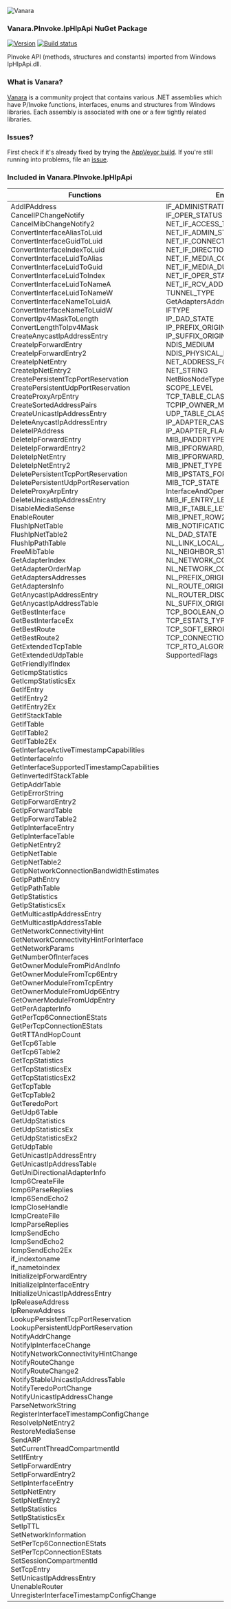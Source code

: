 ﻿![Vanara](https://github.com/dahall/Vanara/raw/master/docs/icons/VanaraHeading.png)
### Vanara.PInvoke.IpHlpApi NuGet Package
[![Version](https://img.shields.io/nuget/v/Vanara.PInvoke.IpHlpApi?label=NuGet&style=flat-square)](https://github.com/dahall/Vanara/releases)
[![Build status](https://img.shields.io/appveyor/build/dahall/vanara?label=AppVeyor%20build&style=flat-square)](https://ci.appveyor.com/project/dahall/vanara)

PInvoke API (methods, structures and constants) imported from Windows IpHlpApi.dll.

### What is Vanara?

[Vanara](https://github.com/dahall/Vanara) is a community project that contains various .NET assemblies which have P/Invoke functions, interfaces, enums and structures from Windows libraries. Each assembly is associated with one or a few tightly related libraries.

### Issues?

First check if it's already fixed by trying the [AppVeyor build](https://ci.appveyor.com/nuget/vanara-prerelease).
If you're still running into problems, file an [issue](https://github.com/dahall/Vanara/issues).

### Included in Vanara.PInvoke.IpHlpApi

Functions | Enumerations | Structures
--- | --- | ---
AddIPAddress<br>CancelIPChangeNotify<br>CancelMibChangeNotify2<br>ConvertInterfaceAliasToLuid<br>ConvertInterfaceGuidToLuid<br>ConvertInterfaceIndexToLuid<br>ConvertInterfaceLuidToAlias<br>ConvertInterfaceLuidToGuid<br>ConvertInterfaceLuidToIndex<br>ConvertInterfaceLuidToNameA<br>ConvertInterfaceLuidToNameW<br>ConvertInterfaceNameToLuidA<br>ConvertInterfaceNameToLuidW<br>ConvertIpv4MaskToLength<br>ConvertLengthToIpv4Mask<br>CreateAnycastIpAddressEntry<br>CreateIpForwardEntry<br>CreateIpForwardEntry2<br>CreateIpNetEntry<br>CreateIpNetEntry2<br>CreatePersistentTcpPortReservation<br>CreatePersistentUdpPortReservation<br>CreateProxyArpEntry<br>CreateSortedAddressPairs<br>CreateUnicastIpAddressEntry<br>DeleteAnycastIpAddressEntry<br>DeleteIPAddress<br>DeleteIpForwardEntry<br>DeleteIpForwardEntry2<br>DeleteIpNetEntry<br>DeleteIpNetEntry2<br>DeletePersistentTcpPortReservation<br>DeletePersistentUdpPortReservation<br>DeleteProxyArpEntry<br>DeleteUnicastIpAddressEntry<br>DisableMediaSense<br>EnableRouter<br>FlushIpNetTable<br>FlushIpNetTable2<br>FlushIpPathTable<br>FreeMibTable<br>GetAdapterIndex<br>GetAdapterOrderMap<br>GetAdaptersAddresses<br>GetAdaptersInfo<br>GetAnycastIpAddressEntry<br>GetAnycastIpAddressTable<br>GetBestInterface<br>GetBestInterfaceEx<br>GetBestRoute<br>GetBestRoute2<br>GetExtendedTcpTable<br>GetExtendedUdpTable<br>GetFriendlyIfIndex<br>GetIcmpStatistics<br>GetIcmpStatisticsEx<br>GetIfEntry<br>GetIfEntry2<br>GetIfEntry2Ex<br>GetIfStackTable<br>GetIfTable<br>GetIfTable2<br>GetIfTable2Ex<br>GetInterfaceActiveTimestampCapabilities<br>GetInterfaceInfo<br>GetInterfaceSupportedTimestampCapabilities<br>GetInvertedIfStackTable<br>GetIpAddrTable<br>GetIpErrorString<br>GetIpForwardEntry2<br>GetIpForwardTable<br>GetIpForwardTable2<br>GetIpInterfaceEntry<br>GetIpInterfaceTable<br>GetIpNetEntry2<br>GetIpNetTable<br>GetIpNetTable2<br>GetIpNetworkConnectionBandwidthEstimates<br>GetIpPathEntry<br>GetIpPathTable<br>GetIpStatistics<br>GetIpStatisticsEx<br>GetMulticastIpAddressEntry<br>GetMulticastIpAddressTable<br>GetNetworkConnectivityHint<br>GetNetworkConnectivityHintForInterface<br>GetNetworkParams<br>GetNumberOfInterfaces<br>GetOwnerModuleFromPidAndInfo<br>GetOwnerModuleFromTcp6Entry<br>GetOwnerModuleFromTcpEntry<br>GetOwnerModuleFromUdp6Entry<br>GetOwnerModuleFromUdpEntry<br>GetPerAdapterInfo<br>GetPerTcp6ConnectionEStats<br>GetPerTcpConnectionEStats<br>GetRTTAndHopCount<br>GetTcp6Table<br>GetTcp6Table2<br>GetTcpStatistics<br>GetTcpStatisticsEx<br>GetTcpStatisticsEx2<br>GetTcpTable<br>GetTcpTable2<br>GetTeredoPort<br>GetUdp6Table<br>GetUdpStatistics<br>GetUdpStatisticsEx<br>GetUdpStatisticsEx2<br>GetUdpTable<br>GetUnicastIpAddressEntry<br>GetUnicastIpAddressTable<br>GetUniDirectionalAdapterInfo<br>Icmp6CreateFile<br>Icmp6ParseReplies<br>Icmp6SendEcho2<br>IcmpCloseHandle<br>IcmpCreateFile<br>IcmpParseReplies<br>IcmpSendEcho<br>IcmpSendEcho2<br>IcmpSendEcho2Ex<br>if_indextoname<br>if_nametoindex<br>InitializeIpForwardEntry<br>InitializeIpInterfaceEntry<br>InitializeUnicastIpAddressEntry<br>IpReleaseAddress<br>IpRenewAddress<br>LookupPersistentTcpPortReservation<br>LookupPersistentUdpPortReservation<br>NotifyAddrChange<br>NotifyIpInterfaceChange<br>NotifyNetworkConnectivityHintChange<br>NotifyRouteChange<br>NotifyRouteChange2<br>NotifyStableUnicastIpAddressTable<br>NotifyTeredoPortChange<br>NotifyUnicastIpAddressChange<br>ParseNetworkString<br>RegisterInterfaceTimestampConfigChange<br>ResolveIpNetEntry2<br>RestoreMediaSense<br>SendARP<br>SetCurrentThreadCompartmentId<br>SetIfEntry<br>SetIpForwardEntry<br>SetIpForwardEntry2<br>SetIpInterfaceEntry<br>SetIpNetEntry<br>SetIpNetEntry2<br>SetIpStatistics<br>SetIpStatisticsEx<br>SetIpTTL<br>SetNetworkInformation<br>SetPerTcp6ConnectionEStats<br>SetPerTcpConnectionEStats<br>SetSessionCompartmentId<br>SetTcpEntry<br>SetUnicastIpAddressEntry<br>UnenableRouter<br>UnregisterInterfaceTimestampConfigChange<br> | IF_ADMINISTRATIVE_STATE<br>IF_OPER_STATUS<br>NET_IF_ACCESS_TYPE<br>NET_IF_ADMIN_STATUS<br>NET_IF_CONNECTION_TYPE<br>NET_IF_DIRECTION_TYPE<br>NET_IF_MEDIA_CONNECT_STATE<br>NET_IF_MEDIA_DUPLEX_STATE<br>NET_IF_OPER_STATUS<br>NET_IF_RCV_ADDRESS_TYPE<br>TUNNEL_TYPE<br>GetAdaptersAddressesFlags<br>IFTYPE<br>IP_DAD_STATE<br>IP_PREFIX_ORIGIN<br>IP_SUFFIX_ORIGIN<br>NDIS_MEDIUM<br>NDIS_PHYSICAL_MEDIUM<br>NET_ADDRESS_FORMAT<br>NET_STRING<br>NetBiosNodeType<br>SCOPE_LEVEL<br>TCP_TABLE_CLASS<br>TCPIP_OWNER_MODULE_INFO_CLASS<br>UDP_TABLE_CLASS<br>IP_ADAPTER_CAST_FLAGS<br>IP_ADAPTER_FLAGS<br>MIB_IPADDRTYPE<br>MIB_IPFORWARD_PROTO<br>MIB_IPFORWARD_TYPE<br>MIB_IPNET_TYPE<br>MIB_IPSTATS_FORWARDING<br>MIB_TCP_STATE<br>InterfaceAndOperStatusFlags<br>MIB_IF_ENTRY_LEVEL<br>MIB_IF_TABLE_LEVEL<br>MIB_IPNET_ROW2_FLAGS<br>MIB_NOTIFICATION_TYPE<br>NL_DAD_STATE<br>NL_LINK_LOCAL_ADDRESS_BEHAVIOR<br>NL_NEIGHBOR_STATE<br>NL_NETWORK_CONNECTIVITY_COST_HINT<br>NL_NETWORK_CONNECTIVITY_LEVEL_HINT<br>NL_PREFIX_ORIGIN<br>NL_ROUTE_ORIGIN<br>NL_ROUTER_DISCOVERY_BEHAVIOR<br>NL_SUFFIX_ORIGIN<br>TCP_BOOLEAN_OPTIONAL<br>TCP_ESTATS_TYPE<br>TCP_SOFT_ERROR<br>TCP_CONNECTION_OFFLOAD_STATE<br>TCP_RTO_ALGORITHM<br>SupportedFlags<br><br><br><br><br><br><br><br><br><br><br><br><br><br><br><br><br><br><br><br><br><br><br><br><br><br><br><br><br><br><br><br><br><br><br><br><br><br><br><br><br><br><br><br><br><br><br><br><br><br><br><br><br><br><br><br><br><br><br><br><br><br><br><br><br><br><br><br><br><br><br><br><br><br><br><br><br><br><br><br><br><br><br><br><br><br><br><br><br><br><br><br><br><br><br><br><br><br><br><br><br><br><br><br><br><br><br><br><br><br> | IO_STATUS_BLOCK<br>IF_COUNTED_STRING<br>IF_PHYSICAL_ADDRESS<br>NDIS_INTERFACE_INFORMATION<br>NET_IF_ALIAS<br>NET_IF_RCV_ADDRESS<br>NET_LUID<br>NET_PHYSICAL_LOCATION<br>MIB_IFROW<br>IP_ADAPTER_INDEX_MAP<br>IP_OPTION_INFORMATION<br>HIFTIMESTAMPCHANGE<br>INTERFACE_HARDWARE_TIMESTAMP_CAPABILITIES<br>INTERFACE_SOFTWARE_TIMESTAMP_CAPABILITIES<br>INTERFACE_TIMESTAMP_CAPABILITIES<br>NET_ADDRESS_INFO<br>TCPIP_OWNER_MODULE_BASIC_INFO<br>TCPIP_OWNER_MODULE_BASIC_INFO_UNMGD<br>FIXED_INFO<br>IP_ADAPTER_ADDRESSES<br>IP_ADAPTER_ANYCAST_ADDRESS<br>IP_ADAPTER_DNS_SERVER_ADDRESS<br>IP_ADAPTER_DNS_SUFFIX<br>IP_ADAPTER_GATEWAY_ADDRESS<br>IP_ADAPTER_INFO<br>IP_ADAPTER_MULTICAST_ADDRESS<br>IP_ADAPTER_PREFIX<br>IP_ADAPTER_UNICAST_ADDRESS<br>IP_ADAPTER_WINS_SERVER_ADDRESS<br>IP_ADDR_STRING<br>IP_ADDRESS_STRING<br>IP_INTERFACE_NAME_INFO<br>IP_PER_ADAPTER_INFO<br>MIB_ICMP<br>MIB_ICMP_EX<br>MIB_IPADDRROW<br>MIB_IPFORWARDROW<br>MIB_IPNETROW<br>MIB_IPSTATS<br>MIBICMPINFO<br>MIBICMPSTATS<br>MIBICMPSTATS_EX<br>IP_ADDRESS_PREFIX<br>MIB_ANYCASTIPADDRESS_ROW<br>MIB_IF_ROW2<br>MIB_IFSTACK_ROW<br>MIB_INVERTEDIFSTACK_ROW<br>MIB_IP_NETWORK_CONNECTION_BANDWIDTH_ESTIMATES<br>MIB_IPFORWARD_ROW2<br>MIB_IPINTERFACE_ROW<br>MIB_IPNET_ROW2<br>MIB_IPNET_ROW2_Unmanaged<br>MIB_IPPATH_ROW<br>MIB_MULTICASTIPADDRESS_ROW<br>MIB_UNICASTIPADDRESS_ROW<br>NL_BANDWIDTH_INFORMATION<br>NL_INTERFACE_OFFLOAD_ROD<br>NL_NETWORK_CONNECTIVITY_HINT<br>TCP_ESTATS_BANDWIDTH_ROD_v0<br>TCP_ESTATS_BANDWIDTH_RW_v0<br>TCP_ESTATS_DATA_ROD_v0<br>TCP_ESTATS_DATA_RW_v0<br>TCP_ESTATS_FINE_RTT_ROD_v0<br>TCP_ESTATS_FINE_RTT_RW_v0<br>TCP_ESTATS_OBS_REC_ROD_v0<br>TCP_ESTATS_OBS_REC_RW_v0<br>TCP_ESTATS_PATH_ROD_v0<br>TCP_ESTATS_PATH_RW_v0<br>TCP_ESTATS_REC_ROD_v0<br>TCP_ESTATS_REC_RW_v0<br>TCP_ESTATS_SEND_BUFF_ROD_v0<br>TCP_ESTATS_SEND_BUFF_RW_v0<br>TCP_ESTATS_SND_CONG_ROD_v0<br>TCP_ESTATS_SND_CONG_ROS_v0<br>TCP_ESTATS_SND_CONG_RW_v0<br>TCP_ESTATS_SYN_OPTS_ROS_v0<br>MIB_TCP6ROW<br>MIB_TCP6ROW_OWNER_MODULE<br>MIB_TCP6ROW_OWNER_PID<br>MIB_TCP6ROW2<br>MIB_TCPROW<br>MIB_TCPROW_OWNER_MODULE<br>MIB_TCPROW_OWNER_PID<br>MIB_TCPROW2<br>MIB_TCPSTATS<br>MIB_TCPSTATS2<br>MIB_UDP6ROW<br>MIB_UDP6ROW_OWNER_MODULE<br>MIB_UDP6ROW_OWNER_PID<br>MIB_UDPROW<br>MIB_UDPROW_OWNER_MODULE<br>MIB_UDPROW_OWNER_PID<br>MIB_UDPSTATS<br>MIB_UDPSTATS2<br>NAMEDADDRESS<br><PhysicalAddress>e__FixedBuffer<br><br><br><br><br><br><br><br><br><br><br><br><br><br><br><br><br><br><br><br><br><br><br><br><br><br><br><br><br><br><br><br><br><br><br><br><br><br><br><br><br><br><br><br><br><br><br><br><br><br><br><br><br><br><br><br><br><br><br><br><br><br><br><br><br><br><br>
